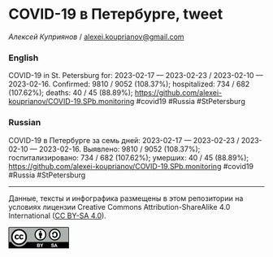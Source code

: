 COVID-19 в Петербурге, tweet
============================

*Алексей Куприянов* /
<a href="mailto:alexei.kouprianov@gmail.com" class="email">alexei.kouprianov@gmail.com</a>

### English

COVID-19 in St. Petersburg for: 2023-02-17 — 2023-02-23 / 2023-02-10 —
2023-02-16. Сonfirmed: 9810 / 9052 (108.37%); hospitalized: 734 / 682
(107.62%); deaths: 40 / 45 (88.89%);
<a href="https://github.com/alexei-kouprianov/COVID-19.SPb.monitoring" class="uri">https://github.com/alexei-kouprianov/COVID-19.SPb.monitoring</a>
\#covid19 \#Russia \#StPetersburg

### Russian

COVID-19 в Петербурге за семь дней: 2023-02-17 — 2023-02-23 / 2023-02-10
— 2023-02-16. Выявлено: 9810 / 9052 (108.37%); госпитализировано: 734 /
682 (107.62%); умерших: 40 / 45 (88.89%);
<a href="https://github.com/alexei-kouprianov/COVID-19.SPb.monitoring" class="uri">https://github.com/alexei-kouprianov/COVID-19.SPb.monitoring</a>
\#covid19 \#Russia \#StPetersburg

------------------------------------------------------------------------

Данные, тексты и инфографика размещены в этом репозитории на условиях
лицензии Creative Commons Attribution-ShareAlike 4.0 International ([CC
BY-SA 4.0](https://creativecommons.org/licenses/by-sa/4.0/)).

![](../misc/CC-BY-SA-icon.png "CC-BY-SA")
